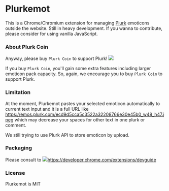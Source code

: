 # Plurkemot

This is a Chrome/Chromium extension for managing <a target="_blank" href="https://plurk.com">Plurk</a> emoticons outside the website. Still in heavy development. If you wanna to contribute, please consider for using vanilla JavaScript.

### About Plurk Coin

Anyway, please buy `Plurk Coin` to support Plurk! <img src="https://s.plurk.com/1c890273544559b17f090d09238fa763.gif">

If you buy `Plurk Coin`, you'll gain some extra features including larger emoticon pack capacity. So, again, we encourage you to buy `Plurk Coin` to support Plurk.

### Limitation

At the moment, Plurkemot pastes your selected emoticon automatically to current text input and it is a full URL like <a target="_blank" href="https://emos.plurk.com/ecd9d5cca5c3522a32208766e30e45b0_w48_h47.jpeg">https://emos.plurk.com/ecd9d5cca5c3522a32208766e30e45b0_w48_h47.jpeg</a> which may decrease your spaces for other text in one plurk or comment.

We still trying to use Plurk API to store emoticon by upload.

### Packaging

Please consult to <img target="_blank" src="https://developer.chrome.com/extensions/devguide">https://developer.chrome.com/extensions/devguide</a>

### License

Plurkemot is MIT
